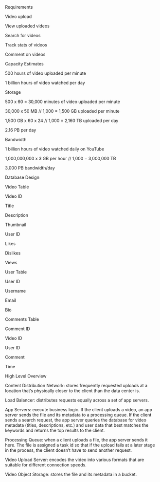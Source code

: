 ﻿Requirements

Video upload

View uploaded videos

Search for videos

Track stats of videos

Comment on videos

Capacity Estimates

500 hours of video uploaded per minute

1 billion hours of video watched per day

Storage

500 x 60 = 30,000 minutes of video uploaded per minute

30,000 x 50 MB // 1,000 = 1,500 GB uploaded per minute

1,500 GB x 60 x 24 // 1,000 = 2,160 TB uploaded per day

2.16 PB per day

Bandwidth

1 billion hours of video watched daily on YouTube

1,000,000,000 x 3 GB per hour // 1,000 = 3,000,000 TB

3,000 PB bandwidth/day

Database Design

Video Table

Video ID

Title

Description

Thumbnail

User ID

Likes

Dislikes

Views

User Table

User ID

Username

Email

Bio

Comments Table

Comment ID

Video ID

User ID

Comment

Time

High Level Overview

Content Distribution Network: stores frequently requested uploads at a location that’s physically closer to the client than the data center is.

Load Balancer: distributes requests equally across a set of app servers.

App Servers: execute business logic. If the client uploads a video, an app server sends the file and its metadata to a processing queue. If the client sends a search request, the app server queries the database for video metadata (titles, descriptions, etc.) and user data that best matches the keywords and returns the top results to the client.

Processing Queue: when a client uploads a file, the app server sends it here. The file is assigned a task id so that if the upload fails at a later stage in the process, the client doesn’t have to send another request.

Video Upload Server: encodes the video into various formats that are suitable for different connection speeds.

Video Object Storage: stores the file and its metadata in a bucket.






